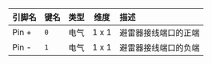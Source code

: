 <!--
DO NOT EDIT THIS FILE DIRECTLY.
This file is generated by tools/comp-docs.js.
All changes will be overwritten by regeneration.
-->

<slot class="model-pins">

| 引脚名 | 键名 | 类型 | 维度 | 描述 |
|:------ |:---- |:----:|:----:|:---- |
| Pin \+ | `0` | 电气 | 1 x 1 | 避雷器接线端口的正端 |
| Pin \- | `1` | 电气 | 1 x 1 | 避雷器接线端口的负端 |

</slot>
